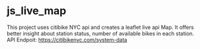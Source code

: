 # js_live_map
This project uses citibike NYC api and creates a leaflet live api Map. It offers better insight about station status, number of available bikes in each station. 
API Endpoit: https://citibikenyc.com/system-data

